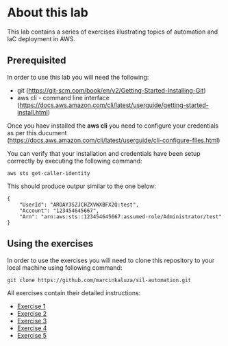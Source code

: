 # About this lab

This lab contains a series of exercises illustrating topics of automation and IaC deployment in AWS.

## Prerequisited
In order to use this lab you will need the following:
* git (https://git-scm.com/book/en/v2/Getting-Started-Installing-Git)
* aws cli - command line interface (https://docs.aws.amazon.com/cli/latest/userguide/getting-started-install.html)

Once you haev installed the **aws cli** you need to configure your credentials as per this ducument (https://docs.aws.amazon.com/cli/latest/userguide/cli-configure-files.html)

You can verify that your installation and credentials have been setup corrrectly by executing the following command:
```
aws sts get-caller-identity
```

This should produce outpur similar to the one below:

```
{
    "UserId": "AROAY3SZJCHZXVWXBFX2Q:test",
    "Account": "123454645667",
    "Arn": "arn:aws:sts::123454645667:assumed-role/Administrator/test"
}
```

## Using the exercises

In order to use the exercises you will need to clone this repository to your local machine using following command:

```
git clone https://github.com/marcinkaluza/sil-automation.git
```

All exercises contain their detailed instructions:

* [Exercise 1](/Exercise1/README.md)
* [Exercise 2](/Exercise2/README.md)
* [Exercise 3](/Exercise3/README.md)
* [Exercise 4](/Exercise4/README.md)
* [Exercise 5](/Exercise5/README.md)
